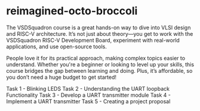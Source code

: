 # reimagined-octo-broccoli
The VSDSquadron course is a great hands-on way to dive into VLSI design and RISC-V architecture. It’s not just about theory—you get to work with the VSDSquadron RISC-V Development Board, experiment with real-world applications, and use open-source tools.  

People love it for its practical approach, making complex topics easier to understand. Whether you're a beginner or looking to level up your skills, this course bridges the gap between learning and doing. Plus, it’s affordable, so you don’t need a huge budget to get started!

Task 1 - Blinking LEDS
Task 2 - Understanding the UART loopback Functionality
Task 3 - Develop a UART transmitter module
Task 4 - Implement a UART transmitter
Task 5 - Creating a project proposal
